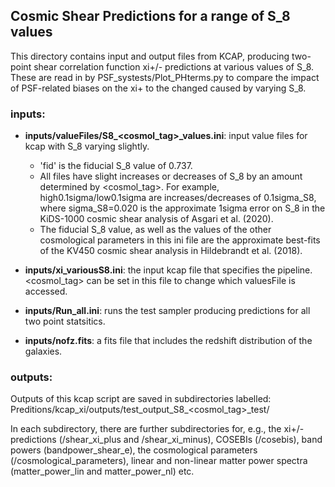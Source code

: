 
## Cosmic Shear Predictions for a range of S_8 values

This directory contains input and output files from KCAP, producing two-point shear correlation function xi+/- predictions at various values of S_8. These are read in by PSF_systests/Plot_PHterms.py to compare the impact of PSF-related biases on the xi+ to the changed caused by varying S_8.

### inputs:

 * **inputs/valueFiles/S8_<cosmol_tag>_values.ini**: input value files for kcap with S_8 varying slightly.
   - 'fid' is the fiducial S_8 value of 0.737.
   - All files have slight increases or decreases of S_8 by an amount determined by <cosmol_tag>. For example, high0.1sigma/low0.1sigma are increases/decreases of 0.1sigma_S8, where sigma_S8=0.020 is the approximate 1sigma error on S_8 in the KiDS-1000 cosmic shear analysis of Asgari et al. (2020).
   - The fiducial S_8 value, as well as the values of the other cosmological parameters in this ini file are the approximate best-fits of the KV450 cosmic shear analysis in Hildebrandt et al. (2018).

 * **inputs/xi_variousS8.ini**: the input kcap file that specifies the pipeline. <cosmol_tag> can be set in this file to change which valuesFile is accessed.

 * **inputs/Run_all.ini**: runs the test sampler producing predictions for all two point statsitics. 
 
 * **inputs/nofz.fits**: a fits file that includes the redshift distribution of the galaxies. 

### outputs:
Outputs of this kcap script are saved in subdirectories labelled: Preditions/kcap_xi/outputs/test_output_S8_<cosmol_tag>_test/

In each subdirectory, there are further subdirectories for, e.g., the xi+/- predictions (/shear_xi_plus and /shear_xi_minus), COSEBIs (/cosebis), band powers (bandpower_shear_e), the cosmological parameters (/cosmological_parameters), linear and non-linear matter power spectra (matter_power_lin and matter_power_nl) etc.
